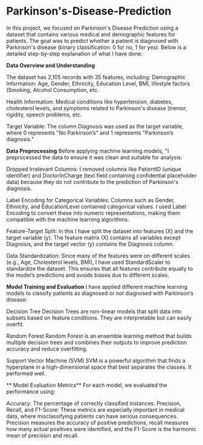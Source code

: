# Parkinson's-Disease-Prediction
In this project, we focused on Parkinson's Disease Prediction using a dataset that contains various medical and demographic features for patients. The goal was to predict whether a patient is diagnosed with Parkinson's disease (binary classification: 0 for no, 1 for yes). Below is a detailed step-by-step explanation of what I have done:

 **Data Overview and Understanding**

The dataset has 2,105 records with 35 features, including:
Demographic Information: Age, Gender, Ethnicity, Education Level, BMI, lifestyle factors (Smoking, Alcohol Consumption, etc.
  
Health Information: Medical conditions like hypertension, diabetes, cholesterol levels, and symptoms related to Parkinson's disease (tremor, rigidity, speech problems, etc.
  
Target Variable: The column Diagnosis was used as the target variable, where 0 represents "No Parkinson’s" and 1 represents "Parkinson’s diagnosis."
  
 **Data Preprocessing**
  Before applying machine learning models, "I preprocessed the data to ensure it was clean and suitable for analysis:

Dropped Irrelevant Columns:
  I removed columns like PatientID (unique identifier) and DoctorInCharge (text field containing confidential placeholder data) because they do not contribute to the prediction of Parkinson's diagnosis.
    
Label Encoding for Categorical Variables:
  Columns such as Gender, Ethnicity, and EducationLevel contained categorical values. I used Label Encoding to convert these into numeric representations, making them compatible with the machine learning 
  algorithms.
     
Feature-Target Split:
 In this I have  split the dataset into features (X) and the target variable (y). The feature matrix (X) contains all variables except Diagnosis, and the target vector (y) contains the Diagnosis column.

Data Standardization:
    Since many of the features were on different scales (e.g., Age, Cholesterol levels, BMI), I have  used StandardScaler to standardize the dataset. This ensures that all features contribute equally to the model’s 
    predictions and avoids biases due to different scales.
    
 **Model Training and Evaluation**
 I have  applied  different machine learning models to classify patients as diagnosed or not diagnosed with Parkinson’s disease:

 Decision Tree
 Decision Trees are non-linear models that split data into subsets based on feature conditions. They are interpretable but can easily overfit.

 Random Forest
 Random Forest is an ensemble learning method that builds multiple decision trees and combines their outputs to improve prediction accuracy and reduce overfitting.

  Support Vector Machine (SVM)
SVM is a powerful algorithm that finds a hyperplane in a high-dimensional space that best separates the classes. It performed  well.


** Model Evaluation Metrics**
For each model, we evaluated the performance using:

Accuracy: The percentage of correctly classified instances.
Precision, Recall, and F1-Score: These metrics are especially important in medical data, where misclassifying patients can have serious consequences. Precision measures the accuracy of positive predictions, recall measures how many actual positives were identified, and the F1-Score is the harmonic mean of precision and recall.
